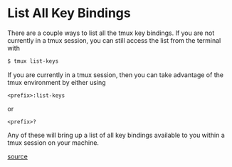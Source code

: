 # List All Key Bindings

There are a couple ways to list all the tmux key bindings. If you are not
currently in a tmux session, you can still access the list from the terminal
with

```bash
$ tmux list-keys
```

If you are currently in a tmux session, then you can take advantage of the
tmux environment by either using

```
<prefix>:list-keys
```

or

```
<prefix>?
```

Any of these will bring up a list of all key bindings available to you
within a tmux session on your machine.

[source](https://github.com/jbranchaud/til/blob/master/tmux/list-all-key-bindings.md)
